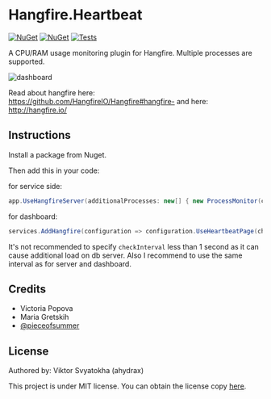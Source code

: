 # Hangfire.Heartbeat
[![NuGet](https://img.shields.io/nuget/vpre/Hangfire.Heartbeat)](https://www.nuget.org/packages/Hangfire.Heartbeat/)
[![NuGet](https://img.shields.io/nuget/dt/Hangfire.Heartbeat)](https://www.nuget.org/packages/Hangfire.Heartbeat/)
[![Tests](https://github.com/ahydrax/Hangfire.Heartbeat/actions/workflows/build-and-test.yml/badge.svg)](https://github.com/ahydrax/Hangfire.Heartbeat/actions/workflows/build-and-test.yml)

A CPU/RAM usage monitoring plugin for Hangfire. Multiple processes are supported.

![dashboard](content/dashboard.png)

Read about hangfire here: https://github.com/HangfireIO/Hangfire#hangfire-
and here: http://hangfire.io/

## Instructions
Install a package from Nuget.

Then add this in your code:

for service side:
```csharp
app.UseHangfireServer(additionalProcesses: new[] { new ProcessMonitor(checkInterval: TimeSpan.FromSeconds(1)) });
```

for dashboard:
```csharp
services.AddHangfire(configuration => configuration.UseHeartbeatPage(checkInterval: TimeSpan.FromSeconds(1)));
```
It's not recommended to specify `checkInterval` less than 1 second as it can cause additional load on db server. Also I recommend to use the same interval as for server and dashboard. 

## Credits
 * Victoria Popova
 * Maria Gretskih
 * [@pieceofsummer](https://github.com/pieceofsummer)

## License
Authored by: Viktor Svyatokha (ahydrax)

This project is under MIT license. You can obtain the license copy [here](https://github.com/ahydrax/Hangfire.Heartbeat/blob/master/LICENSE).
